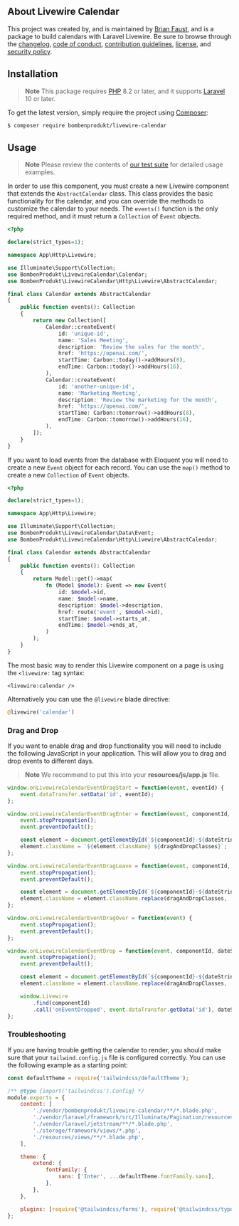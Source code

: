 ## About Livewire Calendar

This project was created by, and is maintained by [Brian Faust](https://github.com/faustbrian), and is a package to build calendars with Laravel Livewire. Be sure to browse through the [changelog](CHANGELOG.md), [code of conduct](.github/CODE_OF_CONDUCT.md), [contribution guidelines](.github/CONTRIBUTING.md), [license](LICENSE), and [security policy](.github/SECURITY.md).

## Installation

> **Note**
> This package requires [PHP](https://www.php.net/) 8.2 or later, and it supports [Laravel](https://laravel.com/) 10 or later.

To get the latest version, simply require the project using [Composer](https://getcomposer.org/):

```bash
$ composer require bombenprodukt/livewire-calendar
```

## Usage

> **Note**
> Please review the contents of [our test suite](/tests) for detailed usage examples.

In order to use this component, you must create a new Livewire component that extends the `AbstractCalendar` class. This class provides the basic functionality for the calendar, and you can override the methods to customize the calendar to your needs. The `events()` function is the only required method, and it must return a `Collection` of `Event` objects.

```php
<?php

declare(strict_types=1);

namespace App\Http\Livewire;

use Illuminate\Support\Collection;
use BombenProdukt\LivewireCalendar\Calendar;
use BombenProdukt\LivewireCalendar\Http\Livewire\AbstractCalendar;

final class Calendar extends AbstractCalendar
{
    public function events(): Collection
    {
        return new Collection([
            Calendar::createEvent(
                id: 'unique-id',
                name: 'Sales Meeting',
                description: 'Review the sales for the month',
                href: 'https://openai.com/',
                startTime: Carbon::today()->addHours(8),
                endTime: Carbon::today()->addHours(16),
            ),
            Calendar::createEvent(
                id: 'another-unique-id',
                name: 'Marketing Meeting',
                description: 'Review the marketing for the month',
                href: 'https://openai.com/',
                startTime: Carbon::tomorrow()->addHours(8),
                endTime: Carbon::tomorrow()->addHours(16),
            ),
        ]);
    }
}
```

If you want to load events from the database with Eloquent you will need to create a new `Event` object for each record. You can use the `map()` method to create a new `Collection` of `Event` objects.

```php
<?php

declare(strict_types=1);

namespace App\Http\Livewire;

use Illuminate\Support\Collection;
use BombenProdukt\LivewireCalendar\Data\Event;
use BombenProdukt\LivewireCalendar\Http\Livewire\AbstractCalendar;

final class Calendar extends AbstractCalendar
{
    public function events(): Collection
    {
        return Model::get()->map(
            fn (Model $model): Event => new Event(
                id: $model->id,
                name: $model->name,
                description: $model->description,
                href: route('event', $model->id),
                startTime: $model->starts_at,
                endTime: $model->ends_at,
            )
        );
    }
}
```

The most basic way to render this Livewire component on a page is using the `<livewire:` tag syntax:

```blade
<livewire:calendar />
```

Alternatively you can use the `@livewire` blade directive:

```php
@livewire('calendar')
```

### Drag and Drop

If you want to enable drag and drop functionality you will need to include the following JavaScript in your application. This will allow you to drag and drop events to different days.

> **Note**
> We recommend to put this into your **resources/js/app.js** file.

```js
window.onLivewireCalendarEventDragStart = function(event, eventId) {
	event.dataTransfer.setData('id', eventId);
};

window.onLivewireCalendarEventDragEnter = function(event, componentId, dateString, dragAndDropClasses) {
	event.stopPropagation();
	event.preventDefault();

	const element = document.getElementById(`${componentId}-${dateString}`);
	element.className = `${element.className} ${dragAndDropClasses}`;
};

window.onLivewireCalendarEventDragLeave = function(event, componentId, dateString, dragAndDropClasses) {
	event.stopPropagation();
	event.preventDefault();

	const element = document.getElementById(`${componentId}-${dateString}`);
	element.className = element.className.replace(dragAndDropClasses, '');
};

window.onLivewireCalendarEventDragOver = function(event) {
	event.stopPropagation();
	event.preventDefault();
};

window.onLivewireCalendarEventDrop = function(event, componentId, dateString, dragAndDropClasses) {
	event.stopPropagation();
	event.preventDefault();

	const element = document.getElementById(`${componentId}-${dateString}`);
	element.className = element.className.replace(dragAndDropClasses, '');

	window.Livewire
		.find(componentId)
		.call('onEventDropped', event.dataTransfer.getData('id'), dateString);
};
```

### Troubleshooting

If you are having trouble getting the calendar to render, you should make sure that your `tailwind.config.js` file is configured correctly. You can use the following example as a starting point:

```js
const defaultTheme = require('tailwindcss/defaultTheme');

/** @type {import('tailwindcss').Config} */
module.exports = {
    content: [
        './vendor/bombenprodukt/livewire-calendar/**/*.blade.php',
        './vendor/laravel/framework/src/Illuminate/Pagination/resources/views/*.blade.php',
        './vendor/laravel/jetstream/**/*.blade.php',
        './storage/framework/views/*.php',
        './resources/views/**/*.blade.php',
    ],

    theme: {
        extend: {
            fontFamily: {
                sans: ['Inter', ...defaultTheme.fontFamily.sans],
            },
        },
    },

    plugins: [require('@tailwindcss/forms'), require('@tailwindcss/typography')],
};
```
